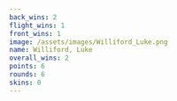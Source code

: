 ```yaml
---
back_wins: 2
flight_wins: 1
front_wins: 1
image: /assets/images/Williford_Luke.png
name: Williford, Luke
overall_wins: 2
points: 6
rounds: 6
skins: 0
---
```


